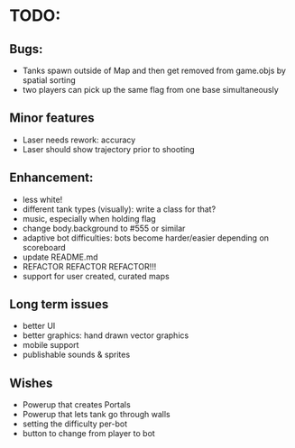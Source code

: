 
# TODO:

## Bugs:
- Tanks spawn outside of Map and then get removed from game.objs by spatial sorting
- two players can pick up the same flag from one base simultaneously

## Minor features
- Laser needs rework: accuracy
- Laser should show trajectory prior to shooting

## Enhancement:
- less white!
- different tank types (visually): write a class for that?
- music, especially when holding flag
- change body.background to #555 or similar
- adaptive bot difficulties: bots become harder/easier depending on scoreboard
- update README.md
- REFACTOR REFACTOR REFACTOR!!!
- support for user created, curated maps

## Long term issues
- better UI
- better graphics: hand drawn vector graphics
- mobile support
- publishable sounds & sprites

## Wishes
- Powerup that creates Portals
- Powerup that lets tank go through walls
- setting the difficulty per-bot
- button to change from player to bot
